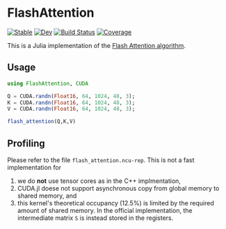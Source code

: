 # FlashAttention

[![Stable](https://img.shields.io/badge/docs-stable-blue.svg)](https://YichengDWu.github.io/FlashAttention.jl/stable/)
[![Dev](https://img.shields.io/badge/docs-dev-blue.svg)](https://YichengDWu.github.io/FlashAttention.jl/dev/)
[![Build Status](https://github.com/YichengDWu/FlashAttention.jl/actions/workflows/CI.yml/badge.svg?branch=master)](https://github.com/YichengDWu/FlashAttention.jl/actions/workflows/CI.yml?query=branch%3Amaster)
[![Coverage](https://codecov.io/gh/YichengDWu/FlashAttention.jl/branch/master/graph/badge.svg)](https://codecov.io/gh/YichengDWu/FlashAttention.jl)

This is a Julia implementation of the [Flash Attention algorithm](https://arxiv.org/pdf/2205.14135v2.pdf).

## Usage
```julia
using FlashAttention, CUDA

Q = CUDA.randn(Float16, 64, 1024, 48, 3);
K = CUDA.randn(Float16, 64, 1024, 48, 3);
V = CUDA.randn(Float16, 64, 1024, 48, 3);

flash_attention(Q,K,V)
```
## Profiling

Please refer to the file `flash_attention.ncu-rep`. This is not a fast implementation for 
1) we do **not** use tensor cores as in the C++ implmentation,
2) CUDA.jl doese not support asynchronous copy from global memory to shared memory, and
3) this kernel's theoretical occupancy (12.5%) is limited by the required amount of shared memory. In the official implementation, the intermediate matrix `S` is instead stored in the registers.
